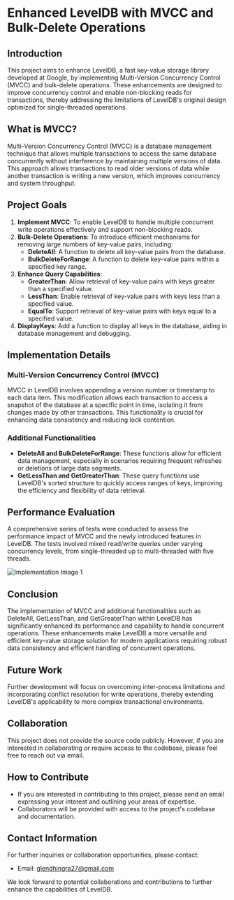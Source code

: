 # Enhanced LevelDB with MVCC and Bulk-Delete Operations

## Introduction
This project aims to enhance LevelDB, a fast key-value storage library developed at Google, by implementing Multi-Version Concurrency Control (MVCC) and bulk-delete operations. These enhancements are designed to improve concurrency control and enable non-blocking reads for transactions, thereby addressing the limitations of LevelDB's original design optimized for single-threaded operations.

## What is MVCC?
Multi-Version Concurrency Control (MVCC) is a database management technique that allows multiple transactions to access the same database concurrently without interference by maintaining multiple versions of data. This approach allows transactions to read older versions of data while another transaction is writing a new version, which improves concurrency and system throughput.

## Project Goals
1. **Implement MVCC**: To enable LevelDB to handle multiple concurrent write operations effectively and support non-blocking reads.
2. **Bulk-Delete Operations**: To introduce efficient mechanisms for removing large numbers of key-value pairs, including:
   - **DeleteAll**: A function to delete all key-value pairs from the database.
   - **BulkDeleteForRange**: A function to delete key-value pairs within a specified key range.
3. **Enhance Query Capabilities**:
   - **GreaterThan**: Allow retrieval of key-value pairs with keys greater than a specified value.
   - **LessThan**: Enable retrieval of key-value pairs with keys less than a specified value.
   - **EqualTo**: Support retrieval of key-value pairs with keys equal to a specified value.
4. **DisplayKeys**: Add a function to display all keys in the database, aiding in database management and debugging.

## Implementation Details
### Multi-Version Concurrency Control (MVCC)
MVCC in LevelDB involves appending a version number or timestamp to each data item. This modification allows each transaction to access a snapshot of the database at a specific point in time, isolating it from changes made by other transactions. This functionality is crucial for enhancing data consistency and reducing lock contention.

### Additional Functionalities
- **DeleteAll and BulkDeleteForRange**: These functions allow for efficient data management, especially in scenarios requiring frequent refreshes or deletions of large data segments.
- **GetLessThan and GetGreaterThan**: These query functions use LevelDB's sorted structure to quickly access ranges of keys, improving the efficiency and flexibility of data retrieval.

## Performance Evaluation
A comprehensive series of tests were conducted to assess the performance impact of MVCC and the newly introduced features in LevelDB. The tests involved mixed read/write queries under varying concurrency levels, from single-threaded up to multi-threaded with five threads.

![Implementation Image 1](Images/Image1.jpg)

## Conclusion
The implementation of MVCC and additional functionalities such as DeleteAll, GetLessThan, and GetGreaterThan within LevelDB has significantly enhanced its performance and capability to handle concurrent operations. These enhancements make LevelDB a more versatile and efficient key-value storage solution for modern applications requiring robust data consistency and efficient handling of concurrent operations.

## Future Work
Further development will focus on overcoming inter-process limitations and incorporating conflict resolution for write operations, thereby extending LevelDB's applicability to more complex transactional environments.

## Collaboration
This project does not provide the source code publicly. However, if you are interested in collaborating or require access to the codebase, please feel free to reach out via email.

## How to Contribute
- If you are interested in contributing to this project, please send an email expressing your interest and outlining your areas of expertise.
- Collaborators will be provided with access to the project's codebase and documentation.

## Contact Information
For further inquiries or collaboration opportunities, please contact:
- Email: glendhingra27@gmail.com

We look forward to potential collaborations and contributions to further enhance the capabilities of LevelDB.

